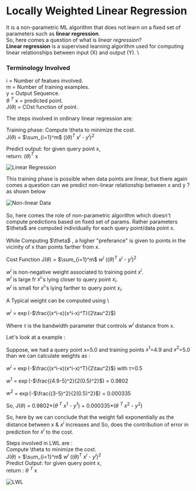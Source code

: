 # Locally Weighted Linear Regression
It is a non-parametric ML algorithm that does not learn on a fixed set of parameters such as **linear regression**. \
So, here comes a question of what is *linear regression*? \
**Linear regression** is a supervised learning algorithm used for computing linear relationships between input (X) and output (Y). \

### Terminology Involved

i = Number of featues involved. \
m = Number of training examples. \
y = Output Sequence. \
$\theta$ $^T$ x = predicted point. \
J($\theta$) = COst function of point.

The steps involved in ordinary linear regression are:

Training phase: Compute \theta to minimize the cost. \
J($\theta$) = $\sum_{i=1}^m$ (($\theta$)$^T$ $x^i$ - $y^i$)$^2$

Predict output: for given query point x, \
 return:  ($\theta$)$^T$ x

<img src="https://miro.medium.com/max/700/1*FZsLp8yTULf77qrp0Qd91g.png" alt="Linear Regression">

This training phase is possible when data points are linear, but there again comes a question can we predict non-linear relationship between x and y ? as shown below 

<img src="https://miro.medium.com/max/700/1*DHYvJg55uN-Kj8jHaxDKvQ.png" alt="Non-linear Data"> 
<br />
<br />
So, here comes the role of non-parametric algorithm which doesn't compute predictions based on fixed set of params. Rather parameters $\theta$ are computed individually for each query point/data point x.
<br />
<br />
While Computing $\theta$ , a higher "preferance" is given to points in the vicinity of x than points farther from x.

Cost Function J($\theta$) = $\sum_{i=1}^m$ $w^i$ (($\theta$)$^T$ $x^i$ - $y^i$)$^2$

$w^i$ is non-negative weight associated to training point $x^i$. \
$w^i$ is large fr $x^i$'s lying closer to query point $x_i$. \
$w^i$ is small for $x^i$'s lying farther to query point $x_i$. 

A Typical weight can be computed using \

$w^i$ = $\exp$(-$\frac{(x^i-x)(x^i-x)^T}{2\tau^2}$)

Where $\tau$ is the bandwidth parameter that controls $w^i$ distance from x.

Let's look at a example :

Suppose, we had a query point x=5.0 and training points $x^1$=4.9 and $x^2$=5.0 than we can calculate weights as : 

$w^i$ = $\exp$(-$\frac{(x^i-x)(x^i-x)^T}{2\tau^2}$) with $\tau$=0.5

$w^1$ = $\exp$(-$\frac{(4.9-5)^2}{2(0.5)^2}$) = 0.9802

$w^2$ = $\exp$(-$\frac{(3-5)^2}{2(0.5)^2}$) = 0.000335

So, J($\theta$) = 0.9802*($\theta$ $^T$ $x^1$ - $y^1$) + 0.000335*($\theta$ $^T$ $x^2$ - $y^2$)

So, here by we can conclude that the weight fall exponentially as the distance between x & $x^i$ increases and So, does the contribution of error in prediction for $x^i$ to the cost.

Steps involved in LWL are : \
Compute \theta to minimize the cost.  
J($\theta$) = $\sum_{i=1}^m$ $w^i$ (($\theta$)$^T$ $x^i$ - $y^i$)$^2$ \
Predict Output: for given query point x, \
return : $\theta$ $^T$ x

<img src="https://miro.medium.com/max/700/1*H3QS05Q1GJtY-tiBL00iug.png" alt="LWL">
